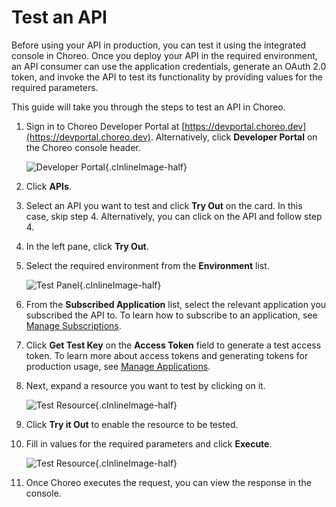# Test an API
 
Before using your API in production, you can test it using the integrated console in Choreo. Once you deploy your API in the required environment, an API consumer can use the application credentials, generate an OAuth 2.0 token, and invoke the API to test its functionality by providing values for the required parameters. 

This guide will take you through the steps to test an API in Choreo. 

1. Sign in to Choreo Developer Portal at [https://devportal.choreo.dev](https://devportal.choreo.dev). Alternatively, click **Developer Portal**  on the Choreo console header. 

    ![Developer Portal](../assets/img/developer-portal/manage-applications/developer-portal.png){.cInlineImage-half}

2. Click **APIs**.

3. Select an API you want to test and click **Try Out** on the card. In this case, skip step 4. Alternatively, you can click on the API and follow step 4. 
4. In the left pane, click **Try Out**.
5. Select the required environment from the **Environment** list.

    ![Test Panel](../assets/img/developer-portal/test-api/test-panel.png){.cInlineImage-half}

6. From the **Subscribed Application** list, select the relevant application you subscribed the API to. To learn how to subscribe to an application, see [Manage Subscriptions](../manage-subscription/). 

7. Click **Get Test Key** on the **Access Token** field to generate a test access token. To learn more about access tokens and generating tokens for production usage, see [Manage Applications](../manage-application/#generate-keys).

8. Next, expand a resource you want to test by clicking on it.

    ![Test Resource](../assets/img/developer-portal/test-api/test-resource.png){.cInlineImage-half}

9. Click **Try it Out** to enable the resource to be tested.  
10. Fill in values for the required parameters and click **Execute**.

    ![Test Resource](../assets/img/developer-portal/test-api/test-enabled-resource.png){.cInlineImage-half}

11. Once Choreo executes the request, you can view the response in the console.  
